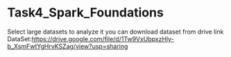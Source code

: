 # Task4_Spark_Foundations
Select large datasets to analyze it
you can download dataset from drive link
DataSet:https://drive.google.com/file/d/1Tw9VxUbpxzHly-b_XsmFwtYgHrvKSZag/view?usp=sharing
